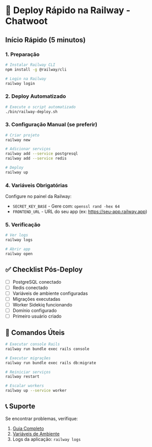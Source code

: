 # 🚀 Deploy Rápido na Railway - Chatwoot

## Início Rápido (5 minutos)

### 1. Preparação
```bash
# Instalar Railway CLI
npm install -g @railway/cli

# Login na Railway
railway login
```

### 2. Deploy Automatizado
```bash
# Execute o script automatizado
./bin/railway-deploy.sh
```

### 3. Configuração Manual (se preferir)
```bash
# Criar projeto
railway new

# Adicionar serviços
railway add --service postgresql
railway add --service redis

# Deploy
railway up
```

### 4. Variáveis Obrigatórias
Configure no painel da Railway:
- `SECRET_KEY_BASE` - Gere com: `openssl rand -hex 64`
- `FRONTEND_URL` - URL do seu app (ex: https://seu-app.railway.app)

### 5. Verificação
```bash
# Ver logs
railway logs

# Abrir app
railway open
```

## ✅ Checklist Pós-Deploy

- [ ] PostgreSQL conectado
- [ ] Redis conectado
- [ ] Variáveis de ambiente configuradas
- [ ] Migrações executadas
- [ ] Worker Sidekiq funcionando
- [ ] Domínio configurado
- [ ] Primeiro usuário criado

## 🔧 Comandos Úteis

```bash
# Executar console Rails
railway run bundle exec rails console

# Executar migrações
railway run bundle exec rails db:migrate

# Reiniciar serviços
railway restart

# Escalar workers
railway up --service worker
```

## 📞 Suporte

Se encontrar problemas, verifique:
1. [Guia Completo](RAILWAY_DEPLOY.md)
2. [Variáveis de Ambiente](railway-env-example.txt)
3. Logs da aplicação: `railway logs` 